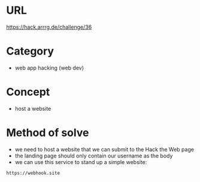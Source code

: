 # URL
https://hack.arrrg.de/challenge/36
# Category
* web app hacking (web dev)
# Concept
* host a website
# Method of solve
* we need to host a website that we can submit to the Hack the Web page
* the landing page should only contain our username as the body
* we can use this service to stand up a simple website:
```
https://webhook.site
```


